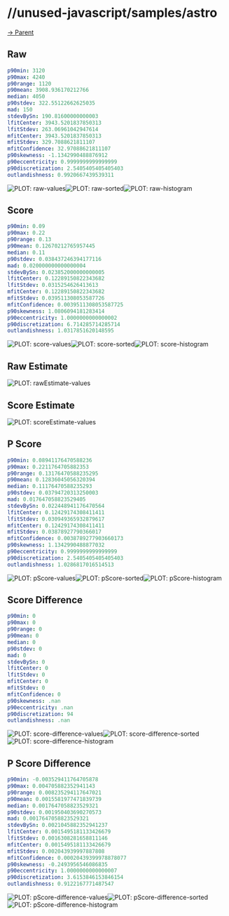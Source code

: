 
# //unused-javascript/samples/astro

[→ Parent](../..)


## Raw


```yaml
p90min: 3120
p90max: 4240
p90range: 1120
p90mean: 3908.936170212766
median: 4050
p90stdev: 322.55122662625035
mad: 150
stdevBySn: 190.81600000000003
lfitCenter: 3943.5201837850313
lfitStdev: 263.06961042947614
mfitCenter: 3943.5201837850313
mfitStdev: 329.7088621811107
mfitConfidence: 32.97088621811107
p90skewness: -1.1342990488876912
p90eccentricity: 0.9999999999999999
p90discretization: 2.5405405405405403
outlandishness: 0.9920667439539311

```

![PLOT: raw-values](./raw/values.svg)![PLOT: raw-sorted](./raw/sorted.svg)![PLOT: raw-histogram](./raw/histogram.svg)
## Score


```yaml
p90min: 0.09
p90max: 0.22
p90range: 0.13
p90mean: 0.12670212765957445
median: 0.11
p90stdev: 0.038437246394177116
mad: 0.020000000000000004
stdevBySn: 0.023852000000000005
lfitCenter: 0.12289150822343682
lfitStdev: 0.0315254626413613
mfitCenter: 0.12289150822343682
mfitStdev: 0.039511308053587726
mfitConfidence: 0.0039511308053587725
p90skewness: 1.0806094181283414
p90eccentricity: 1.0000000000000002
p90discretization: 6.714285714285714
outlandishness: 1.0317851620148595

```

![PLOT: score-values](./score/values.svg)![PLOT: score-sorted](./score/sorted.svg)![PLOT: score-histogram](./score/histogram.svg)
## Raw Estimate

![PLOT: rawEstimate-values](./rawEstimate/values.svg)
## Score Estimate

![PLOT: scoreEstimate-values](./scoreEstimate/values.svg)
## P Score


```yaml
p90min: 0.08941176470588236
p90max: 0.2211764705882353
p90range: 0.13176470588235295
p90mean: 0.12836045056320394
median: 0.11176470588235293
p90stdev: 0.03794720313250003
mad: 0.017647058823529405
stdevBySn: 0.022448941176470564
lfitCenter: 0.12429174308411411
lfitStdev: 0.030949365932879617
mfitCenter: 0.12429174308411411
mfitStdev: 0.03878927790366017
mfitConfidence: 0.0038789277903660173
p90skewness: 1.1342990488877032
p90eccentricity: 0.9999999999999999
p90discretization: 2.5405405405405403
outlandishness: 1.0286817016514513

```

![PLOT: pScore-values](./pScore/values.svg)![PLOT: pScore-sorted](./pScore/sorted.svg)![PLOT: pScore-histogram](./pScore/histogram.svg)
## Score Difference


```yaml
p90min: 0
p90max: 0
p90range: 0
p90mean: 0
median: 0
p90stdev: 0
mad: 0
stdevBySn: 0
lfitCenter: 0
lfitStdev: 0
mfitCenter: 0
mfitStdev: 0
mfitConfidence: 0
p90skewness: .nan
p90eccentricity: .nan
p90discretization: 94
outlandishness: .nan

```

![PLOT: score-difference-values](./score-difference/values.svg)![PLOT: score-difference-sorted](./score-difference/sorted.svg)![PLOT: score-difference-histogram](./score-difference/histogram.svg)
## P Score Difference


```yaml
p90min: -0.003529411764705878
p90max: 0.004705882352941143
p90range: 0.008235294117647021
p90mean: 0.0015581977471839739
median: 0.0017647058823529321
p90stdev: 0.001950403690270573
mad: 0.0017647058823529321
stdevBySn: 0.0021045882352941237
lfitCenter: 0.0015495181133426679
lfitStdev: 0.0016308281658811146
mfitCenter: 0.0015495181133426679
mfitStdev: 0.002043939997887808
mfitConfidence: 0.00020439399978878077
p90skewness: -0.2493956546086835
p90eccentricity: 1.0000000000000007
p90discretization: 3.6153846153846154
outlandishness: 0.9122167771487547

```

![PLOT: pScore-difference-values](./pScore-difference/values.svg)![PLOT: pScore-difference-sorted](./pScore-difference/sorted.svg)![PLOT: pScore-difference-histogram](./pScore-difference/histogram.svg)